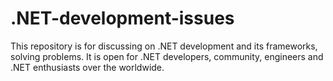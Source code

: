 # .NET-development-issues
This repository is for discussing on .NET development and its frameworks, solving problems. It is open for .NET developers, community,  engineers and .NET enthusiasts over the worldwide.
